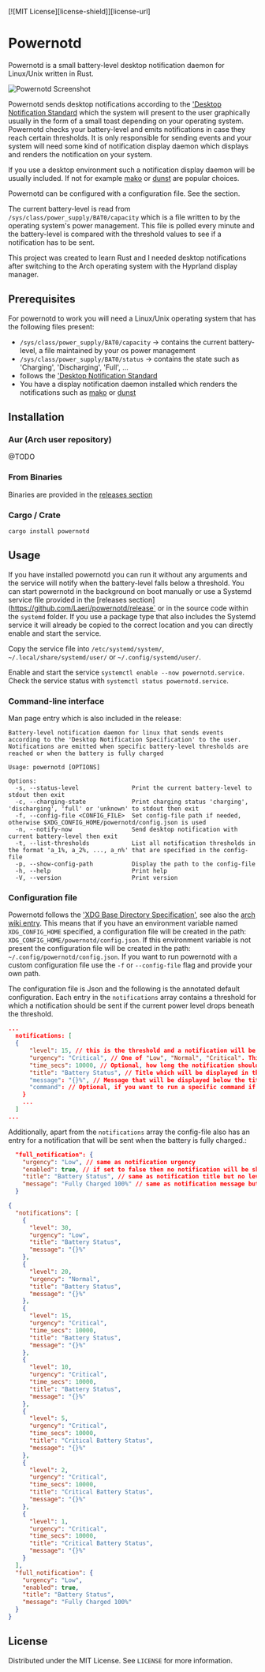 [![MIT License][license-shield]][license-url]

# Powernotd

Powernotd is a small battery-level desktop notification daemon for Linux/Unix written in Rust.

![Powernotd Screenshot](./assets/powernotd_screenshot.png)

Powernotd sends desktop notifications according to the ['Desktop Notification Standard](https://specifications.freedesktop.org/notification-spec/notification-spec-latest.html)
which the system will present to the user graphically usually in the form of a small toast depending on your operating system.
Powernotd checks your battery-level and emits notifications in case they reach certain thresholds. It is only responsible for sending events
and your system will need some kind of notification display daemon which displays and renders the notification on your system.

If you use a desktop environment such a notification display daemon will be usually included. If not for example [mako](https://github.com/emersion/mako)
or [dunst](https://github.com/dunst-project/dunst) are popular choices.

Powernotd can be configured with a configuration file. See the [](#configuration-file) section.

The current battery-level is read from `/sys/class/power_supply/BAT0/capacity` which is a file written to by the operating system's power management.
This file is polled every minute and the battery-level is compared with the threshold values to see if a notification has to be sent.

This project was created to learn Rust and I needed desktop notifications after switching to the Arch operating system with the Hyprland display manager.

## Prerequisites

For powernotd to work you will need a Linux/Unix operating system that has the following files present:
* `/sys/class/power_supply/BAT0/capacity` -> contains the current battery-level, a file maintained by your os power management
* `/sys/class/power_supply/BAT0/status` -> contains the state such as 'Charging', 'Discharging', 'Full', ...
* follows the ['Desktop Notification Standard](https://specifications.freedesktop.org/notification-spec/notification-spec-latest.html)
* You have a display notification daemon installed which renders the notifications such as [mako](https://github.com/emersion/mako)
or [dunst](https://github.com/dunst-project/dunst)

## Installation

### Aur (Arch user repository)

@TODO

### From Binaries

Binaries are provided in the [releases section](https://github.com/Laeri/powernotd/releases)

### Cargo / Crate

`cargo install powernotd`

## Usage

If you have installed powernotd you can run it without any arguments and the service will notify when the battery-level falls below a threshold.
You can start powernotd in the background on boot manually or use a Systemd service file provided in the [releases section](https://github.com/Laeri/powernotd/release`
or in the source code within the `systemd` folder. If you use a package type that also includes the Systemd service it will already
be copied to the correct location and you can directly enable and start the service.

Copy the service file into `/etc/systemd/system/`, `~/.local/share/systemd/user/` or `~/.config/systemd/user/`.

Enable and start the service `systemctl enable --now powernotd.service`.
Check the service status with `systemctl status powernotd.service`.

### Command-line interface

Man page entry which is also included in the release:

```
Battery-level notification daemon for linux that sends events according to the 'Desktop Notification Specification' to the user. Notifications are emitted when specific battery-level thresholds are reached or when the battery is fully charged

Usage: powernotd [OPTIONS]

Options:
  -s, --status-level               Print the current battery-level to stdout then exit
  -c, --charging-state             Print charging status 'charging', 'discharging', 'full' or 'unknown' to stdout then exit
  -f, --config-file <CONFIG_FILE>  Set config-file path if needed, otherwise $XDG_CONFIG_HOME/powernotd/config.json is used
  -n, --notify-now                 Send desktop notification with current battery-level then exit
  -t, --list-thresholds            List all notification thresholds in the format 'a_1%, a_2%, ..., a_n%' that are specified in the config-file
  -p, --show-config-path           Display the path to the config-file
  -h, --help                       Print help
  -V, --version                    Print version

```

### Configuration file

Powernotd follows the ['XDG Base Directory Specification'](https://specifications.freedesktop.org/basedir-spec/basedir-spec-latest.html), see also the [arch wiki entry](https://wiki.archlinux.org/title/XDG_Base_Directory).
This means that if you have an environment variable named `XDG_CONFIG_HOME` specified, a configuration file will be created in the path:
`XDG_CONFIG_HOME/powernotd/config.json`. If this environment variable is not present the configuration file will be created in the path:
`~/.config/powernotd/config.json`.
If you want to run powernotd with a custom configuration file use the `-f` or `--config-file` flag and provide your own path.

The configuration file is Json and the following is the annotated default configuration.
Each entry in the `notifications` array contains a threshold for which a notification should be sent if the current power level drops
beneath the threshold.

```json
...
  notifications: [
  {
      "level": 15, // this is the threshold and a notification will be sent if the power drops below this level
      "urgency": "Critical", // One of "Low", "Normal", "Critical". This is the urgency of the desktop notification standard and your notification display daemon might render them in different colors based on the urgency 
      "time_secs": 10000, // Optional, how long the notification should stay active. If given it is passed along in the notification event, otherwise no time is passed and your notification display daemon will decide how long the notification stays active.
      "title": "Battery Status", // Title which will be displayed in the message, you can provide any string template. If it contains '{}', the current power level will be inserted at this location 
      "message": "{}%", // Message that will be displayed below the title. Also can contain '{}' and the current power level will be inserted.
      "command": // Optional, if you want to run a specific command if the threshold is reached it can be given here as a string.
    }
    ...
  ]
...
```

Additionally, apart from the `notifications` array the config-file also has an entry for a notification that will be sent when the
battery is fully charged.:
```json
  "full_notification": {
    "urgency": "Low", // same as notification urgency
    "enabled": true, // if set to false then no notification will be shown when fully charged
    "title": "Battery Status", // same as notification title but no level will be inserted in the template
    "message": "Fully Charged 100%" // same as notification message but no level will be inserted in the template
  }
```

```json
{
  "notifications": [
    {
      "level": 30,
      "urgency": "Low",
      "title": "Battery Status",
      "message": "{}%"
    },
    {
      "level": 20,
      "urgency": "Normal",
      "title": "Battery Status",
      "message": "{}%"
    },
    {
      "level": 15,
      "urgency": "Critical",
      "time_secs": 10000,
      "title": "Battery Status",
      "message": "{}%"
    },
    {
      "level": 10,
      "urgency": "Critical",
      "time_secs": 10000,
      "title": "Battery Status",
      "message": "{}%"
    },
    {
      "level": 5,
      "urgency": "Critical",
      "time_secs": 10000,
      "title": "Critical Battery Status",
      "message": "{}%"
    },
    {
      "level": 2,
      "urgency": "Critical",
      "time_secs": 10000,
      "title": "Critical Battery Status",
      "message": "{}%"
    },
    {
      "level": 1,
      "urgency": "Critical",
      "time_secs": 10000,
      "title": "Critical Battery Status",
      "message": "{}%"
    }
  ],
  "full_notification": {
    "urgency": "Low",
    "enabled": true,
    "title": "Battery Status",
    "message": "Fully Charged 100%"
  }
}
```

## License

Distributed under the MIT License. See `LICENSE` for more information.
